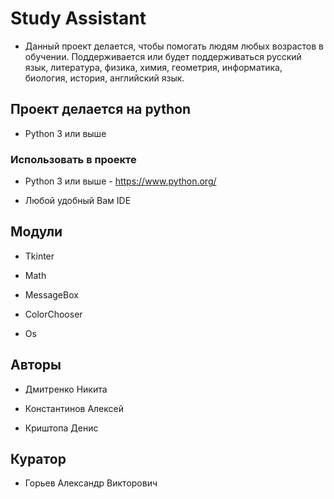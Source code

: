 # Study Assistant

* Данный проект делается, чтобы помогать людям любых возрастов в обучении. Поддерживается или будет поддерживаться русский язык, литература, физика, химия, геометрия, информатика, биология, история, английский язык.

## Проект делается на python

* Python 3 или выше

### Использовать в проекте

* Python 3 или выше - https://www.python.org/

* Любой удобный Вам IDE

## Модули

* Tkinter

* Math

* MessageBox

* ColorChooser

* Os


## Авторы

* Дмитренко Никита

* Константинов Алексей

* Криштопа Денис

## Куратор

* Горьев Александр Викторович

